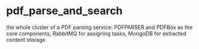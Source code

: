 # pdf_parse_and_search
the whole cluster of a PDF parsing service: PDFPARSER and PDFBox as the core components, RabbitMQ for assigning tasks, MongoDB for extracted content storage 
